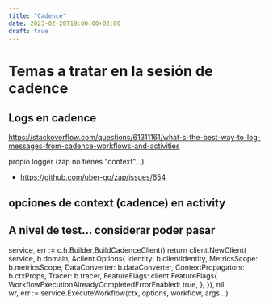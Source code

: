 ```yaml
---
title: "Cadence"
date: 2023-02-28T19:00:00+02:00
draft: true
---
```


# Temas a tratar en la sesión de cadence

## Logs en cadence 
https://stackoverflow.com/questions/61311161/what-s-the-best-way-to-log-messages-from-cadence-workflows-and-activities

propio logger (zap no tienes "context"...)
- https://github.com/uber-go/zap/issues/654

## opciones de context (cadence) en activity

## A nivel de test... considerar poder pasar

service, err := c.h.Builder.BuildCadenceClient()
return client.NewClient(
        service,
        b.domain,
        &client.Options{
            Identity:           b.clientIdentity,
            MetricsScope:       b.metricsScope,
            DataConverter:      b.dataConverter,
            ContextPropagators: b.ctxProps,
            Tracer:             b.tracer,
            FeatureFlags: client.FeatureFlags{
                WorkflowExecutionAlreadyCompletedErrorEnabled: true,
            },
        }), nil        
wr, err := service.ExecuteWorkflow(ctx, options, workflow, args...)      